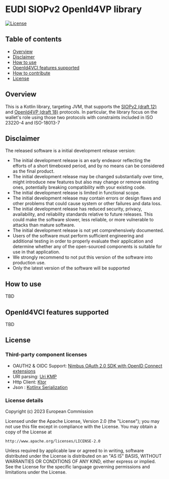 # EUDI SIOPv2 OpenId4VP library

[![License](https://img.shields.io/badge/License-Apache%202.0-blue.svg)](https://www.apache.org/licenses/LICENSE-2.0)

## Table of contents

* [Overview](#overview)
* [Disclaimer](#disclaimer)
* [How to use](#how-to-use)  
* [OpenId4VCI features supported](#openid4vci-features-supported)
* [How to contribute](#how-to-contribute)
* [License](#license)


## Overview

This is a Kotlin library, targeting JVM, that supports 
the [SIOPv2 (draft 12)](https://openid.bitbucket.io/connect/openid-connect-self-issued-v2-1_0.html) 
and [OpenId4VP (draft 18)](https://openid.net/specs/openid-4-verifiable-presentations-1_0.html) protocols.
In particular, the library focus on the wallet's role using those two protocols with  constraints
included in ISO 23220-4 and ISO-18013-7


## Disclaimer

The released software is a initial development release version: 
-  The initial development release is an early endeavor reflecting the efforts of a short timeboxed period, and by no means can be considered as the final product.  
-  The initial development release may be changed substantially over time, might introduce new features but also may change or remove existing ones, potentially breaking compatibility with your existing code.
-  The initial development release is limited in functional scope.
-  The initial development release may contain errors or design flaws and other problems that could cause system or other failures and data loss.
-  The initial development release has reduced security, privacy, availability, and reliability standards relative to future releases. This could make the software slower, less reliable, or more vulnerable to attacks than mature software.
-  The initial development release is not yet comprehensively documented. 
-  Users of the software must perform sufficient engineering and additional testing in order to properly evaluate their application and determine whether any of the open-sourced components is suitable for use in that application.
-  We strongly recommend to not put this version of the software into production use.
-  Only the latest version of the software will be supported

## How to use

TBD

## OpenId4VCI features supported

TBD

## License

### Third-party component licenses

* OAUTH2 & OIDC Support: [Nimbus OAuth 2.0 SDK with OpenID Connect extensions](https://connect2id.com/products/nimbus-oauth-openid-connect-sdk)
* URI parsing: [Uri KMP](https://github.com/eygraber/uri-kmp)
* Http Client: [Ktor](https://ktor.io/)
* Json : [Kotlinx Serialization](https://github.com/Kotlin/kotlinx.serialization)

### License details

Copyright (c) 2023 European Commission

Licensed under the Apache License, Version 2.0 (the "License");
you may not use this file except in compliance with the License.
You may obtain a copy of the License at

    http://www.apache.org/licenses/LICENSE-2.0

Unless required by applicable law or agreed to in writing, software
distributed under the License is distributed on an "AS IS" BASIS,
WITHOUT WARRANTIES OR CONDITIONS OF ANY KIND, either express or implied.
See the License for the specific language governing permissions and
limitations under the License.
